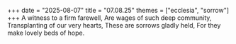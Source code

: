 +++
date = "2025-08-07"
title = "07.08.25"
themes = ["ecclesia", "sorrow"]
+++
A witness to a firm farewell,
Are wages of such deep community,
Transplanting of our very hearts,
These are sorrows gladly held,
For they make lovely beds of hope.
